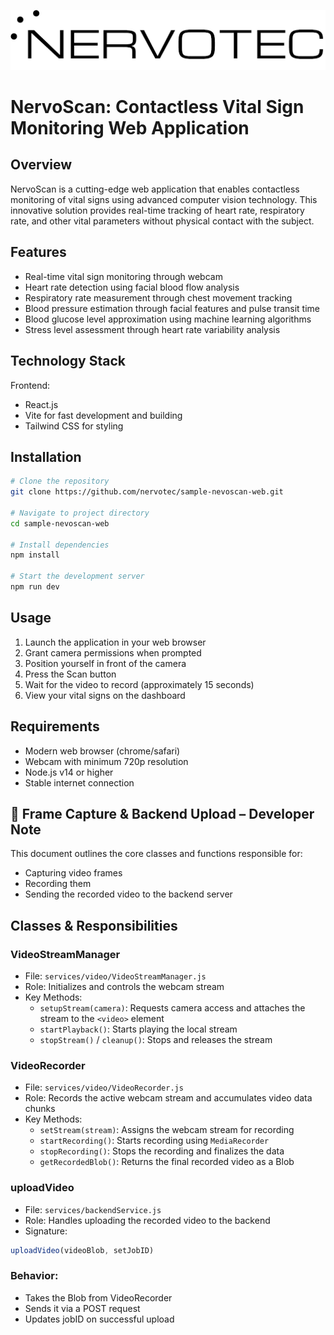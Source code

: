 ![nervotec.png](nervotec.png)

# NervoScan: Contactless Vital Sign Monitoring Web Application

## Overview

NervoScan is a cutting-edge web application that enables contactless monitoring of vital signs using advanced computer vision technology. This innovative solution provides real-time tracking of heart rate, respiratory rate, and other vital parameters without physical contact with the subject.

## Features

- Real-time vital sign monitoring through webcam
- Heart rate detection using facial blood flow analysis
- Respiratory rate measurement through chest movement tracking
- Blood pressure estimation through facial features and pulse transit time
- Blood glucose level approximation using machine learning algorithms
- Stress level assessment through heart rate variability analysis

## Technology Stack

Frontend:

- React.js
- Vite for fast development and building
- Tailwind CSS for styling

## Installation

```bash
# Clone the repository
git clone https://github.com/nervotec/sample-nevoscan-web.git

# Navigate to project directory
cd sample-nevoscan-web

# Install dependencies
npm install

# Start the development server
npm run dev

```

## Usage

1. Launch the application in your web browser
2. Grant camera permissions when prompted
3. Position yourself in front of the camera
4. Press the Scan button
5. Wait for the video to record (approximately 15 seconds)
6. View your vital signs on the dashboard

## Requirements

- Modern web browser (chrome/safari)
- Webcam with minimum 720p resolution
- Node.js v14 or higher
- Stable internet connection


## 📸 Frame Capture & Backend Upload – Developer Note

This document outlines the core classes and functions responsible for:

- Capturing video frames
- Recording them
- Sending the recorded video to the backend server

## Classes & Responsibilities

### VideoStreamManager

- File: `services/video/VideoStreamManager.js`
- Role: Initializes and controls the webcam stream
- Key Methods:
  - `setupStream(camera)`: Requests camera access and attaches the stream to the `<video>` element
  - `startPlayback()`: Starts playing the local stream
  - `stopStream()` / `cleanup()`: Stops and releases the stream

### VideoRecorder

- File: `services/video/VideoRecorder.js`
- Role: Records the active webcam stream and accumulates video data chunks
- Key Methods:
  - `setStream(stream)`: Assigns the webcam stream for recording
  - `startRecording()`: Starts recording using `MediaRecorder`
  - `stopRecording()`: Stops the recording and finalizes the data
  - `getRecordedBlob()`: Returns the final recorded video as a Blob

### uploadVideo

- File: `services/backendService.js`
- Role: Handles uploading the recorded video to the backend
- Signature:

```js
uploadVideo(videoBlob, setJobID)
```

### Behavior:

- Takes the Blob from VideoRecorder
- Sends it via a POST request
- Updates jobID on successful upload
